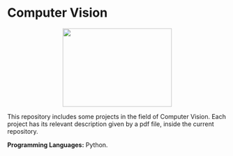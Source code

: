 # **Computer Vision** #

<p align="center">
  <img width=250 height=180 src="CV.gif">
</p>

This repository includes some projects in the field of Computer Vision.
Each project has its relevant description given by a pdf file, inside the current repository.

**Programming Languages:** Python.
